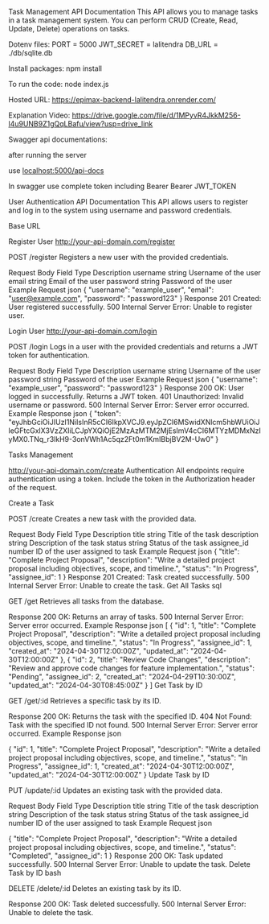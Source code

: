 Task Management API Documentation
This API allows you to manage tasks in a task management system. You can perform CRUD (Create, Read, Update, Delete) operations on tasks.

Dotenv files:
PORT = 5000
JWT_SECRET = lalitendra
DB_URL = ./db/sqlite.db

Install packages: npm install

To run the code: node index.js


Hosted URL: https://epimax-backend-lalitendra.onrender.com/

Explanation Video: https://drive.google.com/file/d/1MPyvR4JkkM256-l4u9UNB9Z1gQqLBafu/view?usp=drive_link

Swagger api documentations:

after running the server 

use [localhost:5000/api-docs](http://localhost:5000/api-docs)

In swagger use complete token including Bearer
Bearer JWT_TOKEN


User Authentication API Documentation
This API allows users to register and log in to the system using username and password credentials.

Base URL

Register User
http://your-api-domain.com/register


POST /register
Registers a new user with the provided credentials.

Request Body
Field	Type	Description
username	string	Username of the user
email	string	Email of the user
password	string	Password of the user
Example Request
json
{
    "username": "example_user",
    "email": "user@example.com",
    "password": "password123"
}
Response
201 Created: User registered successfully.
500 Internal Server Error: Unable to register user.



Login User
http://your-api-domain.com/login

POST /login
Logs in a user with the provided credentials and returns a JWT token for authentication.

Request Body
Field	Type	Description
username	string	Username of the user
password	string	Password of the user
Example Request
json
{
    "username": "example_user",
    "password": "password123"
}
Response
200 OK: User logged in successfully. Returns a JWT token.
401 Unauthorized: Invalid username or password.
500 Internal Server Error: Server error occurred.
Example Response
json
{
    "token": "eyJhbGciOiJIUzI1NiIsInR5cCI6IkpXVCJ9.eyJpZCI6MSwidXNlcm5hbWUiOiJleGFtcGxlX3VzZXIiLCJpYXQiOjE2MzAzMTM2MjEsImV4cCI6MTYzMDMxNzIyMX0.TNq_r3lkH9-3onVWh1Ac5qz2Ft0m1KmIBbjBV2M-Uw0"
}


Tasks Management

http://your-api-domain.com/create
Authentication
All endpoints require authentication using a token. Include the token in the Authorization header of the request.

Create a Task

POST /create
Creates a new task with the provided data.

Request Body
Field	Type	Description
title	string	Title of the task
description	string	Description of the task
status	string	Status of the task
assignee_id	number	ID of the user assigned to task
Example Request
json
{
    "title": "Complete Project Proposal",
    "description": "Write a detailed project proposal including objectives, scope, and timeline.",
    "status": "In Progress",
    "assignee_id": 1
}
Response
201 Created: Task created successfully.
500 Internal Server Error: Unable to create the task.
Get All Tasks
sql

GET /get
Retrieves all tasks from the database.

Response
200 OK: Returns an array of tasks.
500 Internal Server Error: Server error occurred.
Example Response
json
[
    {
        "id": 1,
        "title": "Complete Project Proposal",
        "description": "Write a detailed project proposal including objectives, scope, and timeline.",
        "status": "In Progress",
        "assignee_id": 1,
        "created_at": "2024-04-30T12:00:00Z",
        "updated_at": "2024-04-30T12:00:00Z"
    },
    {
        "id": 2,
        "title": "Review Code Changes",
        "description": "Review and approve code changes for feature implementation.",
        "status": "Pending",
        "assignee_id": 2,
        "created_at": "2024-04-29T10:30:00Z",
        "updated_at": "2024-04-30T08:45:00Z"
    }
]
Get Task by ID

GET /get/:id
Retrieves a specific task by its ID.

Response
200 OK: Returns the task with the specified ID.
404 Not Found: Task with the specified ID not found.
500 Internal Server Error: Server error occurred.
Example Response
json

{
    "id": 1,
    "title": "Complete Project Proposal",
    "description": "Write a detailed project proposal including objectives, scope, and timeline.",
    "status": "In Progress",
    "assignee_id": 1,
    "created_at": "2024-04-30T12:00:00Z",
    "updated_at": "2024-04-30T12:00:00Z"
}
Update Task by ID

PUT /update/:id
Updates an existing task with the provided data.

Request Body
Field	Type	Description
title	string	Title of the task
description	string	Description of the task
status	string	Status of the task
assignee_id	number	ID of the user assigned to task
Example Request
json

{
    "title": "Complete Project Proposal",
    "description": "Write a detailed project proposal including objectives, scope, and timeline.",
    "status": "Completed",
    "assignee_id": 1
}
Response
200 OK: Task updated successfully.
500 Internal Server Error: Unable to update the task.
Delete Task by ID
bash

DELETE /delete/:id
Deletes an existing task by its ID.

Response
200 OK: Task deleted successfully.
500 Internal Server Error: Unable to delete the task.
